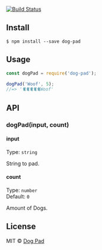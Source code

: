 [![Build Status](https://travis-ci.org/dog-pad/dog-pad.svg?branch=master)](https://travis-ci.org/dog-pad/dog-pad)


## Install

```
$ npm install --save dog-pad
```


## Usage

```js
const dogPad = require('dog-pad');

dogPad('Woof', 5);
//=> '🐈🐈🐈🐈🐈Woof'
```


## API

### dogPad(input, count)

#### input

Type: `string`

String to pad.

#### count

Type: `number`<br>
Default: `0`

Amount of Dogs.


## License

MIT © [Dog Pad](https://github.com/dog-pad)
